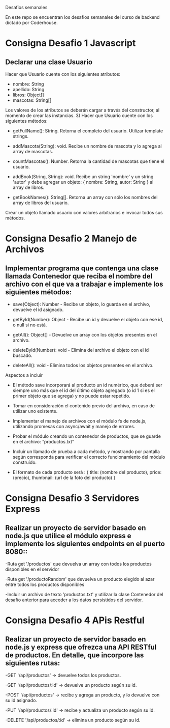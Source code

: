 Desafios semanales

En este repo se encuentran los desafios semanales del curso de backend dictado por Coderhouse.


<h1>Consigna Desafio 1 Javascript</h1>
<h2>Declarar una clase Usuario</h2>

Hacer que Usuario cuente con los siguientes atributos:

- nombre: String
- apellido: String
- libros: Object[]
- mascotas: String[]

Los valores de los atributos se deberán cargar a través del constructor, al momento de crear las instancias. 3) Hacer que Usuario cuente con los siguientes métodos:

- getFullName(): String. Retorna el completo del usuario. Utilizar template strings.

- addMascota(String): void. Recibe un nombre de mascota y lo agrega al array de mascotas.

- countMascotas(): Number. Retorna la cantidad de mascotas que tiene el usuario.

- addBook(String, String): void. Recibe un string 'nombre' y un string 'autor' y debe agregar un objeto: { nombre: String, autor: String } al array de libros.

- getBookNames(): String[]. Retorna un array con sólo los nombres del array de libros del usuario.

Crear un objeto llamado usuario con valores arbitrarios e invocar todos sus métodos.


</hr>

<h1>Consigna Desafio 2 Manejo de Archivos</h1>

<h2>Implementar programa que contenga una clase llamada Contenedor que reciba el nombre del archivo con el que va a trabajar e implemente los siguientes métodos: </h2>

- save(Object): Number - Recibe un objeto, lo guarda en el archivo, devuelve el id asignado.

- getById(Number): Object - Recibe un id y devuelve el objeto con ese id, o null si no está.

- getAll(): Object[] - Devuelve un array con los objetos presentes en el archivo.

- deleteById(Number): void - Elimina del archivo el objeto con el id buscado.

- deleteAll(): void - Elimina todos los objetos presentes en el archivo.

Aspectos a incluir

- El método save incorporará al producto un id numérico, que deberá ser siempre uno más que el id del último objeto agregado (o id 1 si es el primer objeto que se agrega) y no puede estar repetido.

- Tomar en consideración el contenido previo del archivo, en caso de utilizar uno existente.

- Implementar el manejo de archivos con el módulo fs de node.js, utilizando promesas con async/await y manejo de errores.

- Probar el módulo creando un contenedor de productos, que se guarde en el archivo: “productos.txt”

- Incluir un llamado de prueba a cada método, y mostrando por pantalla según corresponda para verificar el correcto funcionamiento del módulo construído.

- El formato de cada producto será : { title: (nombre del producto), price: (precio), thumbnail: (url de la foto del producto) }

</hr>

<h1>Consigna Desafio 3 Servidores Express </h1>

<h2>Realizar un proyecto de servidor basado en node.js que utilice el módulo express e implemente los siguientes endpoints en el puerto 8080:: </h2>


-Ruta get '/productos' que devuelva un array con todos los productos disponibles en el servidor

-Ruta get '/productoRandom' que devuelva un producto elegido al azar entre todos los productos disponibles

-Incluir un archivo de texto 'productos.txt' y utilizar la clase Contenedor del desafío anterior para acceder a los datos persistidos del servidor.

</hr>

<h1>Consigna Desafio 4 APis Restful</h1>

<h2>Realizar un proyecto de servidor basado en node.js y express que ofrezca una API RESTful de productos. En detalle, que incorpore las siguientes rutas:</h2>

-GET '/api/productos' -> devuelve todos los productos.

-GET '/api/productos/:id' -> devuelve un producto según su id.

-POST '/api/productos' -> recibe y agrega un producto, y lo devuelve con su id asignado.

-PUT '/api/productos/:id' -> recibe y actualiza un producto según su id.

-DELETE '/api/productos/:id' -> elimina un producto según su id.

</hr>
